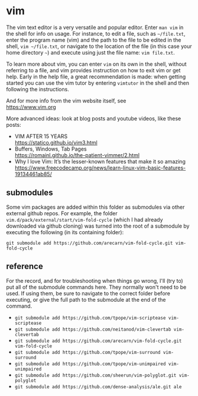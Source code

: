 
# vim

The vim text editor is a very versatile and popular editor.  Enter `man vim` in
the shell for info on usage.  For instance, to edit a file, such as
`~/file.txt`, enter the program name (vim) and the path to the file to be edited
in the shell, `vim ~/file.txt`, or navigate to the location of the file (in this
case your home directory `~`) and execute using just the file name:
`vim file.txt`.

To learn more about vim, you can enter `vim` on its own in the shell, without
referring to a file, and vim provides instruction on how to exit vim or get
help.  Early in the help file, a great recommendation is made: when getting
started you can use the vim tutor by entering `vimtutor` in the shell and then
following the instructions.

And for more info from the vim website itself, see  
  https://www.vim.org

More advanced ideas: look at blog posts and youtube videos, like these posts:
* VIM AFTER 15 YEARS  
   https://statico.github.io/vim3.html
* Buffers, Windows, Tab Pages  
   https://romainl.github.io/the-patient-vimmer/2.html
* Why I love Vim: It’s the lesser-known features that make it so amazing  
   https://www.freecodecamp.org/news/learn-linux-vim-basic-features-19134461ab85/


## submodules

Some vim packages are added within this folder as submodules via other external
github repos. For example, the folder `vim.d/pack/external/start/vim-fold-cycle`
(which I had already downloaded via github cloning) was turned into the root of
a submodule by executing the following (in its containing folder):

`git submodule add https://github.com/arecarn/vim-fold-cycle.git vim-fold-cycle`


## reference

For the record, and for troubleshooting when things go wrong, I'll (try to) put
all of the submodule commands here.  They normally won't need to be used.  If
using them, be sure to navigate to the correct folder before executing, or give
the full path to the submodule at the end of the command.

* `git submodule add https://github.com/tpope/vim-scriptease vim-scriptease`
* `git submodule add https://github.com/neitanod/vim-clevertab vim-clevertab`
* `git submodule add https://github.com/arecarn/vim-fold-cycle.git vim-fold-cycle`
* `git submodule add https://github.com/tpope/vim-surround vim-surround`
* `git submodule add https://github.com/tpope/vim-unimpaired vim-unimpaired`
* `git submodule add https://github.com/sheerun/vim-polyglot.git vim-polyglot`
* `git submodule add https://github.com/dense-analysis/ale.git ale`

